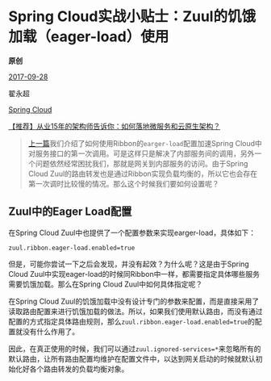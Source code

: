# Spring Cloud实战小贴士：Zuul的饥饿加载（eager-load）使用

**原创**

 [2017-09-28](https://blog.didispace.com/spring-cloud-tips-zuul-eager/)

 翟永超

 [Spring Cloud](https://blog.didispace.com/categories/Spring-Cloud/)

[【推荐】从业15年的架构师告诉你：如何落地微服务和云原生架构？](https://blog.didispace.com/how-to-implement-microservice-and-cloud-native-architecture/)

> [上一篇](http://blog.didispace.com/spring-cloud-tips-ribbon-eager/)我们介绍了如何使用Ribbon的`earger-load`配置加速Spring Cloud中对服务接口的第一次调用。可是这样只是解决了内部服务间的调用，另外一个问题依然经常困扰我们，那就是网关到内部服务的访问。由于Spring Cloud Zuul的路由转发也是通过Ribbon实现负载均衡的，所以它也会存在第一次调时比较慢的情况。那么这个时候我们要如何设置呢？

## Zuul中的Eager Load配置

在Spring Cloud Zuul中也提供了一个配置参数来实现earger-load，具体如下：

```
zuul.ribbon.eager-load.enabled=true
```

但是，可能你尝试一下之后会发现，并没有起效？为什么呢？这是由于Spring Cloud Zuul中实现eager-load的时候同Ribbon中一样，都需要指定具体哪些服务需要饥饿加载。那么在Spring Cloud Zuul中如何具体指定呢？

在Spring Cloud Zuul的饥饿加载中没有设计专门的参数来配置，而是直接采用了读取路由配置来进行饥饿加载的做法。所以，如果我们使用默认路由，而没有通过配置的方式指定具体路由规则，那么`zuul.ribbon.eager-load.enabled=true`的配置就没有什么作用了。

因此，在真正使用的时候，我们可以通过`zuul.ignored-services=*`来忽略所有的默认路由，让所有路由配置均维护在配置文件中，以达到网关启动的时候就默认初始化好各个路由转发的负载均衡对象。